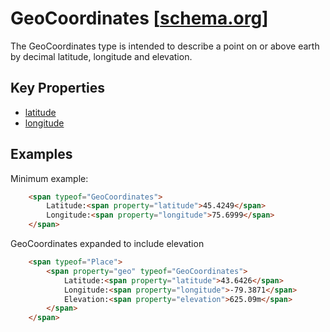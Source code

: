 # <a id="type-GeoCoordinates"></a>GeoCoordinates [[schema.org](http://schema.org/GeoCoordinates)]

The GeoCoordinates type is intended to describe a point on or above earth by decimal latitude, longitude and elevation.

## Key Properties

* [latitude](#std-LatLon)
* [longitude](#std-LatLon)

## Examples

Minimum example:
```html
    <span typeof="GeoCoordinates">
        Latitude:<span property="latitude">45.4249</span>
        Longitude:<span property="longitude">75.6999</span>     
    </span>
```
GeoCoordinates expanded to include elevation
```html
    <span typeof="Place">
        <span property="geo" typeof="GeoCoordinates">
            Latitude:<span property="latitude">43.6426</span>
            Longitude:<span property="longitude">-79.3871</span>
            Elevation:<span property="elevation">625.09m</span>
        </span>
    </span>
```
